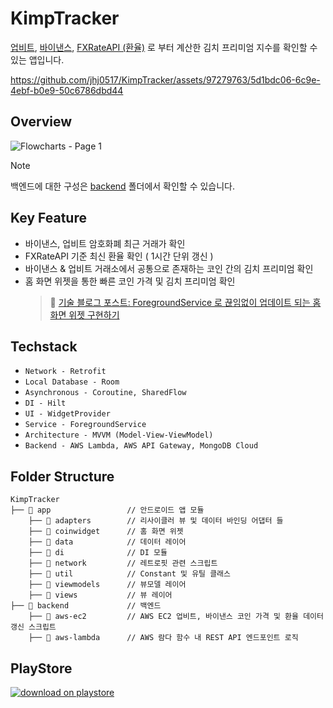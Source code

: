 # KimpTracker
[업비트](https://upbit.com/home), [바이낸스](https://binance.com), [FXRateAPI (환율)](https://fxratesapi.com/) 로 부터 계산한 김치 프리미엄 지수를 확인할 수 있는 앱입니다.

https://github.com/jhj0517/KimpTracker/assets/97279763/5d1bdc06-6c9e-4ebf-b0e9-50c6786dbd44

## Overview
![Flowcharts - Page 1](https://github.com/jhj0517/KimpTracker/assets/97279763/4c21fa15-ecb3-45a3-ae6e-e8b532c8326e)
> [!NOTE]
> 백엔드에 대한 구성은 [backend](https://github.com/jhj0517/KimpTracker/tree/master/backend) 폴더에서 확인할 수 있습니다.

## Key Feature

- 바이낸스, 업비트 암호화폐 최근 거래가 확인
- FXRateAPI 기준 최신 환율 확인 ( 1시간 단위 갱신 )
- 바이낸스 & 업비트 거래소에서 공통으로 존재하는 코인 간의 김치 프리미엄 확인
- 홈 화면 위젯을 통한 빠른 코인 가격 및 김치 프리미엄 확인
   > 📝 [기술 블로그 포스트: ForegroundService 로 끊임없이 업데이트 되는 홈화면 위젯 구현하기](https://medium.com/@developerjo0517/endlessly-updating-a-widget-at-short-intervals-on-android-ca29573d5243)

## Techstack

- `Network - Retrofit`
- `Local Database - Room`
- `Asynchronous - Coroutine, SharedFlow`
- `DI - Hilt`
- `UI - WidgetProvider`
- `Service - ForegroundService`
- `Architecture - MVVM (Model-View-ViewModel)`
- `Backend - AWS Lambda, AWS API Gateway, MongoDB Cloud`

## Folder Structure
```
KimpTracker
├── 📁 app                 // 안드로이드 앱 모듈
    ├── 📁 adapters        // 리사이클러 뷰 및 데이터 바인딩 어댑터 들
    ├── 📁 coinwidget      // 홈 화면 위젯 
    ├── 📁 data            // 데이터 레이어 
    ├── 📁 di              // DI 모듈
    ├── 📁 network         // 레트로핏 관련 스크립트
    ├── 📁 util            // Constant 및 유틸 클래스
    ├── 📁 viewmodels      // 뷰모델 레이어
    ├── 📁 views           // 뷰 레이어
├── 📁 backend             // 백엔드 
    ├── 📁 aws-ec2         // AWS EC2 업비트, 바이낸스 코인 가격 및 환율 데이터 갱신 스크립트
    ├── 📁 aws-lambda      // AWS 람다 함수 내 REST API 엔드포인트 로직
```
## PlayStore
[![download on playstore](https://github.com/jhj0517/AIBridge/assets/97279763/6457404a-a4d9-4303-b614-f4a8e58c5b79)](https://play.google.com/store/apps/details?id=com.librarydevloperjo.cointracker&hl=ko&gl=US)
